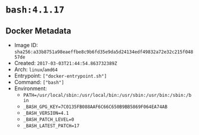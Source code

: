 # `bash:4.1.17`

## Docker Metadata

- Image ID: `sha256:a33b8751a98eaeffbe8c9b6fd35e9da5d24134edf49832a72e32c215f04857de`
- Created: `2017-03-03T21:44:54.863732389Z`
- Arch: `linux`/`amd64`
- Entrypoint: `["docker-entrypoint.sh"]`
- Command: `["bash"]`
- Environment:
  - `PATH=/usr/local/sbin:/usr/local/bin:/usr/sbin:/usr/bin:/sbin:/bin`
  - `_BASH_GPG_KEY=7C0135FB088AAF6C66C650B9BB5869F064EA74AB`
  - `_BASH_VERSION=4.1`
  - `_BASH_PATCH_LEVEL=0`
  - `_BASH_LATEST_PATCH=17`
